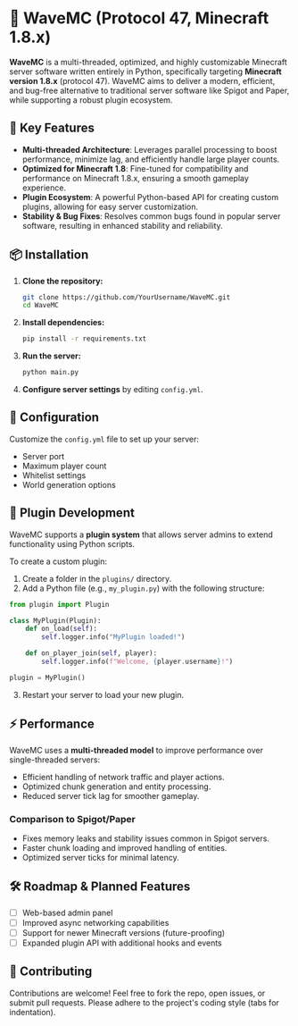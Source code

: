 # 🌊 WaveMC (Protocol 47, Minecraft 1.8.x)

**WaveMC** is a multi-threaded, optimized, and highly customizable Minecraft server software written entirely in Python, specifically targeting **Minecraft version 1.8.x** (protocol 47). WaveMC aims to deliver a modern, efficient, and bug-free alternative to traditional server software like Spigot and Paper, while supporting a robust plugin ecosystem.

## 🌟 Key Features
- **Multi-threaded Architecture**: Leverages parallel processing to boost performance, minimize lag, and efficiently handle large player counts.
- **Optimized for Minecraft 1.8**: Fine-tuned for compatibility and performance on Minecraft 1.8.x, ensuring a smooth gameplay experience.
- **Plugin Ecosystem**: A powerful Python-based API for creating custom plugins, allowing for easy server customization.
- **Stability & Bug Fixes**: Resolves common bugs found in popular server software, resulting in enhanced stability and reliability.

## 📦 Installation

1. **Clone the repository:**
   ```bash
   git clone https://github.com/YourUsername/WaveMC.git
   cd WaveMC
   ```

2. **Install dependencies:**
   ```bash
   pip install -r requirements.txt
   ```

3. **Run the server:**
   ```bash
   python main.py
   ```

4. **Configure server settings** by editing `config.yml`.

## 🔧 Configuration
Customize the `config.yml` file to set up your server:
- Server port
- Maximum player count
- Whitelist settings
- World generation options

## 📜 Plugin Development
WaveMC supports a **plugin system** that allows server admins to extend functionality using Python scripts.

To create a custom plugin:
1. Create a folder in the `plugins/` directory.
2. Add a Python file (e.g., `my_plugin.py`) with the following structure:

```python
from plugin import Plugin

class MyPlugin(Plugin):
    def on_load(self):
        self.logger.info("MyPlugin loaded!")

    def on_player_join(self, player):
        self.logger.info(f"Welcome, {player.username}!")

plugin = MyPlugin()
```

3. Restart your server to load your new plugin.

## ⚡ Performance
WaveMC uses a **multi-threaded model** to improve performance over single-threaded servers:
- Efficient handling of network traffic and player actions.
- Optimized chunk generation and entity processing.
- Reduced server tick lag for smoother gameplay.

### Comparison to Spigot/Paper
- Fixes memory leaks and stability issues common in Spigot servers.
- Faster chunk loading and improved handling of entities.
- Optimized server ticks for minimal latency.

## 🛠️ Roadmap & Planned Features
- [ ] Web-based admin panel
- [ ] Improved async networking capabilities
- [ ] Support for newer Minecraft versions (future-proofing)
- [ ] Expanded plugin API with additional hooks and events

## 🤝 Contributing
Contributions are welcome! Feel free to fork the repo, open issues, or submit pull requests. Please adhere to the project's coding style (tabs for indentation).